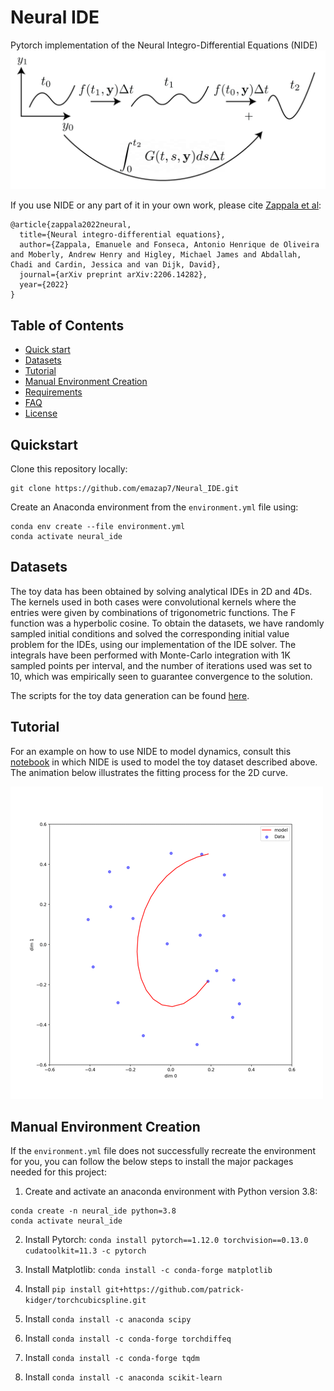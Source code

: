 # Neural IDE

Pytorch implementation of the Neural Integro-Differential Equations (NIDE)
![NIDE Workflow](resources/NIDE_method_github.png)


If you use NIDE or any part of it in your own work, please cite [Zappala et al](https://arxiv.org/abs/2206.14282):
```
@article{zappala2022neural,
  title={Neural integro-differential equations},
  author={Zappala, Emanuele and Fonseca, Antonio Henrique de Oliveira and Moberly, Andrew Henry and Higley, Michael James and Abdallah, Chadi and Cardin, Jessica and van Dijk, David},
  journal={arXiv preprint arXiv:2206.14282},
  year={2022}
}
```

## Table of Contents
- [Quick start](#quickstart)
- [Datasets](#datasets)
- [Tutorial](#tutorial)
- [Manual Environment Creation](#manual-environment-creation)
- [Requirements](#requirements)
- [FAQ](#faq)
- [License](#license)

## Quickstart
Clone this repository locally:

```
git clone https://github.com/emazap7/Neural_IDE.git
```


Create an Anaconda environment from the `environment.yml` file using:

```
conda env create --file environment.yml
conda activate neural_ide
```

## Datasets

The toy data has been obtained by solving analytical IDEs in 2D and 4Ds. The kernels used in both cases were convolutional kernels where the entries were given by combinations of trigonometric functions. The F function was a hyperbolic cosine. To obtain the datasets, we have randomly sampled initial conditions and solved the corresponding initial value problem for the IDEs, using our implementation of the IDE solver. The integrals have been performed with Monte-Carlo integration with 1K sampled points per interval, and the number of iterations used was set to 10, which was empirically seen to guarantee convergence to the solution.

The scripts for the toy data generation can be found [here](resources/NIDE_method_github.png).

## Tutorial
For an example on how to use NIDE to model dynamics, consult this [notebook](nide_spirals_example.ipynb) in which NIDE is used to model the toy dataset described above. The animation below illustrates the fitting process for the 2D curve.

![GIF](resources/NIDE_animation2.gif)


## Manual Environment Creation
If the `environment.yml` file does not successfully recreate the environment for you, you can follow the below steps to install the major packages needed for this project:

1. Create and activate an anaconda environment with Python version 3.8:
```
conda create -n neural_ide python=3.8
conda activate neural_ide
```

2. Install Pytorch: `conda install pytorch==1.12.0 torchvision==0.13.0 cudatoolkit=11.3 -c pytorch`

3. Install Matplotlib: `conda install -c conda-forge matplotlib`

4. Install `pip install git+https://github.com/patrick-kidger/torchcubicspline.git`

5. Install `conda install -c anaconda scipy`

6. Install `conda install -c conda-forge torchdiffeq`

7. Install `conda install -c conda-forge tqdm`

8. Install `conda install -c anaconda scikit-learn`





